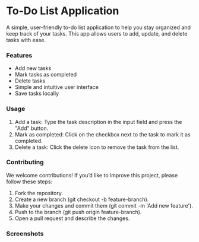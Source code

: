 <h1>To-Do List Application</h1>

A simple, user-friendly to-do list application to help you stay organized and keep track of your tasks. This app allows users to add, update, and delete tasks with ease.

<h3>Features</h3>
<ul>
<li>Add new tasks</li>
<li>Mark tasks as completed</li>
<li>Delete tasks</li>
<li>Simple and intuitive user interface</li>
<li>Save tasks locally</li>
</ul>

<h3>Usage</h3>

1. Add a task: Type the task description in the input field and press the "Add" button.
2. Mark as completed: Click on the checkbox next to the task to mark it as completed.
3. Delete a task: Click the delete icon to remove the task from the list.

<h3>Contributing</h3>
We welcome contributions! If you’d like to improve this project, please follow these steps:

1. Fork the repository.
2. Create a new branch (git checkout -b feature-branch).
3. Make your changes and commit them (git commit -m 'Add new feature').
4. Push to the branch (git push origin feature-branch).
5. Open a pull request and describe the changes.

<h3>Screenshots</h3>


